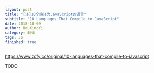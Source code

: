 ```yaml
---
layout: post
title: "[译]10个编译为JavaScript的语言"
subtitle: "10 Languages That Compile to JavaScript"
date: 2018-10-09
author: HouXingYi
category: 翻译
tags: JS
finished: true
---
```


https://www.zcfy.cc/original/10-languages-that-compile-to-javascript

TODO

